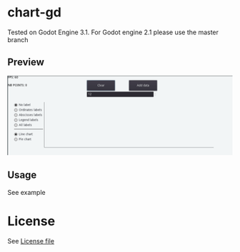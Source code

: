 # chart-gd

Tested on Godot Engine 3.1. For Godot engine 2.1 please use the master branch

## Preview

![Demo](./assets/charts.gif "Example")

## Usage

See example

# License

See [License file](./LICENSE)